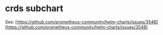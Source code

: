 # crds subchart

See: [https://github.com/prometheus-community/helm-charts/issues/3548](https://github.com/prometheus-community/helm-charts/issues/3548)